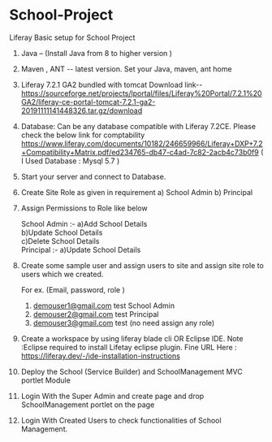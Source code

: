 # School-Project

Liferay Basic setup for  School Project

1. Java – (Install Java from 8 to higher version )

2. Maven , ANT -- latest version.
Set your Java, maven, ant home

3. Liferay 7.2.1 GA2 bundled with tomcat
Download link-- https://sourceforge.net/projects/lportal/files/Liferay%20Portal/7.2.1%20GA2/liferay-ce-portal-tomcat-7.2.1-ga2-20191111141448326.tar.gz/download

4. Database:
Can be any database compatible with Liferay 7.2CE. Please check the below link for comptability
https://www.liferay.com/documents/10182/246659966/Liferay+DXP+7.2+Compatibility+Matrix.pdf/ed234765-db47-c4ad-7c82-2acb4c73b0f9
( I Used Database : Mysql 5.7 )

5. Start your server and connect to Database.
  
6) Create Site Role as given in requirement 
        a) School Admin
        b) Principal
7) Assign Permissions to Role like below

	School Admin :-
	a)Add School Details   
	b)Update School Details   
	c)Delete School Details   
 	Principal :-
	a)Update School Details   

7) Create some sample user and assign users to site and assign site role to users which we created.

	For ex. (Email, password, role )
	1) demouser1@gmail.com  test  School Admin
	2) demouser2@gmail.com  test  Principal 
	3) demouser3@gmail.com  test  (no need  assign any role)

8) Create a workspace by using liferay blade cli OR Eclipse IDE.
	Note :Eclipse required to install Lifetay eclipse plugin. Fine URL Here : https://liferay.dev/-/ide-installation-instructions	
9) Deploy the School (Service Builder) and SchoolManagement MVC portlet Module 
10) Login With the Super Admin and create page and drop SchoolManagement portlet on the page 
11) Login With Created Users to check functionalities of School Management.
